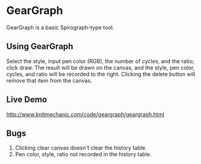# GearGraph

GearGraph is a basic Spirograph-type tool.

## Using GearGraph

Select the style, input pen color (RGB), the number of cycles, and the ratio;
click draw. The result will be drawn on the canvas, and the style, pen color,
cycles, and ratio will be recorded to the right. Clicking the delete button will
remove that item from the canvas.

## Live Demo
http://www.knitmechanic.com/code/geargraph/geargraph.html

## Bugs

1. Clicking clear canvas doesn't clear the history table.
1. Pen color, style, ratio not recorded in the history table.
